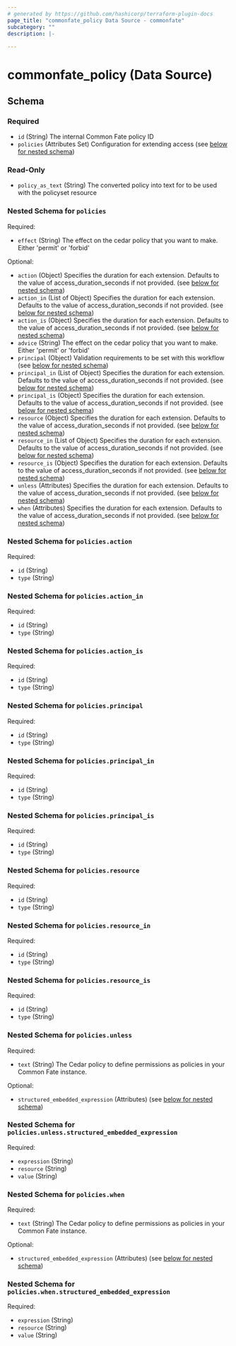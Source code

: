 ```yaml
---
# generated by https://github.com/hashicorp/terraform-plugin-docs
page_title: "commonfate_policy Data Source - commonfate"
subcategory: ""
description: |-
  
---
```


# commonfate_policy (Data Source)





<!-- schema generated by tfplugindocs -->
## Schema

### Required

- `id` (String) The internal Common Fate policy ID
- `policies` (Attributes Set) Configuration for extending access (see [below for nested schema](#nestedatt--policies))

### Read-Only

- `policy_as_text` (String) The converted policy into text for to be used with the policyset resource

<a id="nestedatt--policies"></a>
### Nested Schema for `policies`

Required:

- `effect` (String) The effect on the cedar policy that you want to make. Either 'permit' or 'forbid'

Optional:

- `action` (Object) Specifies the duration for each extension. Defaults to the value of access_duration_seconds if not provided. (see [below for nested schema](#nestedatt--policies--action))
- `action_in` (List of Object) Specifies the duration for each extension. Defaults to the value of access_duration_seconds if not provided. (see [below for nested schema](#nestedatt--policies--action_in))
- `action_is` (Object) Specifies the duration for each extension. Defaults to the value of access_duration_seconds if not provided. (see [below for nested schema](#nestedatt--policies--action_is))
- `advice` (String) The effect on the cedar policy that you want to make. Either 'permit' or 'forbid'
- `principal` (Object) Validation requirements to be set with this workflow (see [below for nested schema](#nestedatt--policies--principal))
- `principal_in` (List of Object) Specifies the duration for each extension. Defaults to the value of access_duration_seconds if not provided. (see [below for nested schema](#nestedatt--policies--principal_in))
- `principal_is` (Object) Specifies the duration for each extension. Defaults to the value of access_duration_seconds if not provided. (see [below for nested schema](#nestedatt--policies--principal_is))
- `resource` (Object) Specifies the duration for each extension. Defaults to the value of access_duration_seconds if not provided. (see [below for nested schema](#nestedatt--policies--resource))
- `resource_in` (List of Object) Specifies the duration for each extension. Defaults to the value of access_duration_seconds if not provided. (see [below for nested schema](#nestedatt--policies--resource_in))
- `resource_is` (Object) Specifies the duration for each extension. Defaults to the value of access_duration_seconds if not provided. (see [below for nested schema](#nestedatt--policies--resource_is))
- `unless` (Attributes) Specifies the duration for each extension. Defaults to the value of access_duration_seconds if not provided. (see [below for nested schema](#nestedatt--policies--unless))
- `when` (Attributes) Specifies the duration for each extension. Defaults to the value of access_duration_seconds if not provided. (see [below for nested schema](#nestedatt--policies--when))

<a id="nestedatt--policies--action"></a>
### Nested Schema for `policies.action`

Required:

- `id` (String)
- `type` (String)


<a id="nestedatt--policies--action_in"></a>
### Nested Schema for `policies.action_in`

Required:

- `id` (String)
- `type` (String)


<a id="nestedatt--policies--action_is"></a>
### Nested Schema for `policies.action_is`

Required:

- `id` (String)
- `type` (String)


<a id="nestedatt--policies--principal"></a>
### Nested Schema for `policies.principal`

Required:

- `id` (String)
- `type` (String)


<a id="nestedatt--policies--principal_in"></a>
### Nested Schema for `policies.principal_in`

Required:

- `id` (String)
- `type` (String)


<a id="nestedatt--policies--principal_is"></a>
### Nested Schema for `policies.principal_is`

Required:

- `id` (String)
- `type` (String)


<a id="nestedatt--policies--resource"></a>
### Nested Schema for `policies.resource`

Required:

- `id` (String)
- `type` (String)


<a id="nestedatt--policies--resource_in"></a>
### Nested Schema for `policies.resource_in`

Required:

- `id` (String)
- `type` (String)


<a id="nestedatt--policies--resource_is"></a>
### Nested Schema for `policies.resource_is`

Required:

- `id` (String)
- `type` (String)


<a id="nestedatt--policies--unless"></a>
### Nested Schema for `policies.unless`

Required:

- `text` (String) The Cedar policy to define permissions as policies in your Common Fate instance.

Optional:

- `structured_embedded_expression` (Attributes) (see [below for nested schema](#nestedatt--policies--unless--structured_embedded_expression))

<a id="nestedatt--policies--unless--structured_embedded_expression"></a>
### Nested Schema for `policies.unless.structured_embedded_expression`

Required:

- `expression` (String)
- `resource` (String)
- `value` (String)



<a id="nestedatt--policies--when"></a>
### Nested Schema for `policies.when`

Required:

- `text` (String) The Cedar policy to define permissions as policies in your Common Fate instance.

Optional:

- `structured_embedded_expression` (Attributes) (see [below for nested schema](#nestedatt--policies--when--structured_embedded_expression))

<a id="nestedatt--policies--when--structured_embedded_expression"></a>
### Nested Schema for `policies.when.structured_embedded_expression`

Required:

- `expression` (String)
- `resource` (String)
- `value` (String)



